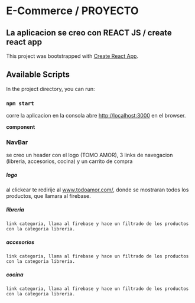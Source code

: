 # E-Commerce / PROYECTO

## La aplicacion se creo con REACT JS / create react app

This project was bootstrapped with [Create React App](https://github.com/facebook/create-react-app).

## Available Scripts

In the project directory, you can run:

### `npm start`

corre la aplicacion en la consola
abre [http://localhost:3000](http://localhost:3000) en el browser.


**component**

### NavBar

se creo un header con el logo (TOMO AMOR), 3 links de navegacion (libreria, accesorios, cocina) y un carrito de compra

##### logo
 al clickear te redirije al www.todoamor.com/, donde se mostraran todos los productos, que llamara al firebase.

##### libreria
    link categoria, llama al firebase y hace un filtrado de los productos con la categoria libreria.

##### accesorios
    link categoria, llama al firebase y hace un filtrado de los productos con la categoria libreria.

##### cocina
    link categoria, llama al firebase y hace un filtrado de los productos con la categoria libreria.
